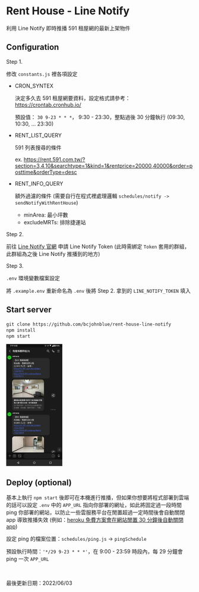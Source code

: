 # Rent House - Line Notify

利用 Line Notify 即時推播 591 租屋網的最新上架物件

## Configuration

Step 1.

修改 `constants.js` 裡各項設定

- CRON_SYNTEX

  決定多久去 591 租屋網要資料，設定格式請參考：https://crontab.cronhub.io/

  預設值： `30 9-23 * * *`， 9:30 - 23:30，整點過後 30 分鐘執行 (09:30, 10:30, ... 23:30)

- RENT_LIST_QUERY

  591 列表搜尋的條件

  ex. https://rent.591.com.tw/?section=3,4,10&searchtype=1&kind=1&rentprice=20000,40000&order=posttime&orderType=desc

- RENT_INFO_QUERY

  額外過濾的條件 (需要自行在程式裡處理邏輯 `schedules/notify -> sendNotifyWithRentHouse`)

  - minArea: 最小坪數
  - excludeMRTs: 排除捷運站

Step 2.

前往 [Line Notify 官網](https://notify-bot.line.me/my/services/) 申請 Line Notify Token (此時需綁定 `Token` 套用的群組，此群組為之後 Line Notify 推播到的地方)

Step 3.

`.env` 環境變數檔案設定

將 `.example.env` 重新命名為 `.env` 後將 Step 2. 拿到的 `LINE_NOTIFY_TOKEN` 填入

## Start server

```shell
git clone https://github.com/bcjohnblue/rent-house-line-notify
npm install
npm start
```

<img alt="line notify image" src="./assets/line.jpg" width="30%">

## Deploy (optional)

基本上執行 `npm start` 後即可在本機進行推播，但如果你想要將程式部署到雲端的話可以設定 `.env` 中的 `APP_URL` 指向你部署的網址，如此將固定過一段時間 ping 你部署的網站，以防止一些雲服務平台在閒置超過一定時間後會自動關閉 app 導致推播失效 (例如：[heroku 免費方案會在網站閒置 30 分鐘後自動關閉 app](https://dev.to/unorthodev/prevent-your-app-from-idling-on-heroku-2lmc))

設定 ping 的檔案位置：`schedules/ping.js` -> `pingSchedule`

預設執行時間：`'*/29 9-23 * * *'`，在 9:00 - 23:59 時段內，每 29 分鐘會 ping 一次 `APP_URL`

<br />

最後更新日期：2022/06/03
